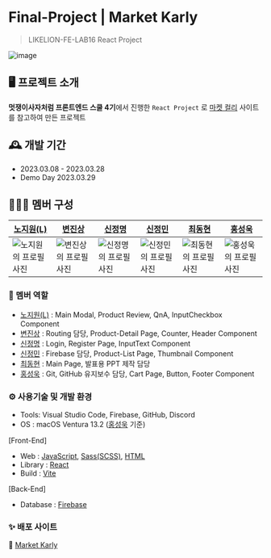 # Final-Project | Market Karly
> LIKELION-FE-LAB16 React Project


![image](https://user-images.githubusercontent.com/86929961/228143182-7f852cc6-4d7d-4eb5-ace0-612ffca9f454.png)

## 🖥️ 프로젝트 소개
**멋쟁이사자처럼 프론트엔드 스쿨 4기**에서 진행한 `React Project` 로 [마켓 컬리](https://www.kurly.com/main) 사이트를 참고하여 만든 프로젝트

## 🕰️ 개발 기간
- 2023.03.08 - 2023.03.28
- Demo Day 2023.03.29

## 👨🏻‍💻 멤버 구성
|[노지원(L)](https://github.com/no-support)|[변진상](https://github.com/Byeonjin)|[신정명](https://github.com/mungmung2j)|[신정민](https://github.com/miinii)|[최동현](https://github.com/donghyeon413)|[홍성욱](https://github.com/ukssss)|
|---|---|---|---|---|---|
|![노지원의 프로필 사진](https://avatars.githubusercontent.com/u/50227723?v=4)|![변진상의 프로필 사진](https://avatars.githubusercontent.com/u/54176384?v=4)|![신정명의 프로필 사진](https://avatars.githubusercontent.com/u/101976106?v=4)|![신정민의 프로필 사진](https://avatars.githubusercontent.com/u/83333217?v=4)|![최동현의 프로필 사진](https://avatars.githubusercontent.com/u/102843694?v=4)|![홍성욱의 프로필 사진](https://avatars.githubusercontent.com/u/86929961?v=4)|

### 🫡 멤버 역할
- [노지원(L)](https://github.com/no-support) : Main Modal, Product Review, QnA, InputCheckbox Component
- [변진상](https://github.com/Byeonjin) : Routing 담당, Product-Detail Page, Counter, Header Component
- [신정명](https://github.com/mungmung2j) : Login, Register Page, InputText Component
- [신정민](https://github.com/miinii) : Firebase 담당, Product-List Page, Thumbnail Component
- [최동현](https://github.com/donghyeon413) : Main Page, 발표용 PPT 제작 담당
- [홍성욱](https://github.com/ukssss) : Git, GitHub 유지보수 담당, Cart Page, Button, Footer Component

### ⚙️ 사용기술 및 개발 환경
- Tools: Visual Studio Code, Firebase, GitHub, Discord
- OS : macOS Ventura 13.2 ([홍성욱](https://github.com/ukssss) 기준)

[Front-End]
- Web : [JavaScript](https://developer.mozilla.org/ko/docs/Web/JavaScript), [Sass(SCSS)](https://sass-lang.com/), [HTML](https://developer.mozilla.org/ko/docs/Learn/HTML/Introduction_to_HTML/Getting_started)
- Library : [React](https://ko.reactjs.org/)
- Build : [Vite](https://vitejs-kr.github.io/)

[Back-End]
- Database : [Firebase](https://firebase.google.com/?hl=ko)

### ✨ 배포 사이트
📌 [Market Karly](https://likelion-react-16.github.io/Market-Karly/#/)



